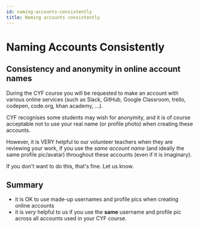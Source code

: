 ```yaml
---
id: naming-accounts-consistently
title: Naming accounts consistently
---
```


# Naming Accounts Consistently

## Consistency and anonymity in online account names

During the CYF course you will be requested to make an account with various online services \(such as Slack, GitHub, Google Classroom, trello, codepen, code.org, khan academy, ...\).

CYF recognises some students may wish for anonymity, and it is of course acceptable not to use your real name \(or profile photo\) when creating these accounts.

However, it is VERY helpful to our volunteer teachers when they are reviewing your work, if you use the _same account name_ \(and ideally the same profile pic/avatar\) throughout these accounts \(even if it is imaginary\).

If you don't want to do this, that's fine. Let us know.

## Summary

* it is OK to use made-up usernames and profile pics when creating online accounts
* it is _very_ helpful to us if you use the **same** username and profile pic across all accounts used in your CYF course.

